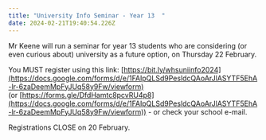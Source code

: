 ```yaml
---
title: "University Info Seminar - Year 13  "
date: 2024-02-21T19:40:54.226Z
---
```

Mr Keene will run a seminar for year 13 students who are considering (or even curious about) university as a future option, on Thursday 22 February.  

You MUST register using this link: [https://bit.ly/whsuniinfo2024](https://docs.google.com/forms/d/e/1FAIpQLSd9PesldcQAoArJlASYTF5EhA-lr-6zaDeemMpFyJUq58y9Fw/viewform)  
(or [https://forms.gle/DfdHamtc8pcvRU4p8](https://docs.google.com/forms/d/e/1FAIpQLSd9PesldcQAoArJlASYTF5EhA-lr-6zaDeemMpFyJUq58y9Fw/viewform)) - or check your school e-mail.  

Registrations CLOSE on 20 February.